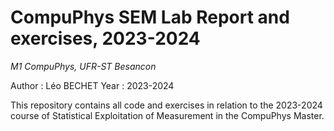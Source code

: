 # CompuPhys SEM Lab Report and exercises, 2023-2024
*M1 CompuPhys, UFR-ST Besancon*

Author : Léo BECHET
Year : 2023-2024

This repository contains all code and exercises in relation to the 2023-2024 course of Statistical Exploitation of Measurement in the CompuPhys Master.
